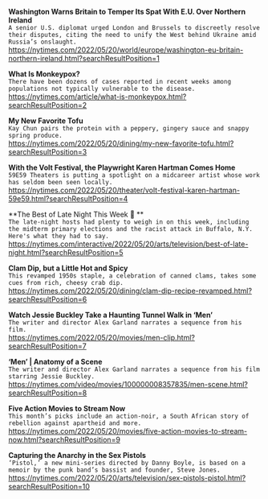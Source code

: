 **Washington Warns Britain to Temper Its Spat With E.U. Over Northern Ireland**\
`A senior U.S. diplomat urged London and Brussels to discreetly resolve their disputes, citing the need to unify the West behind Ukraine amid Russia’s onslaught.`\
https://nytimes.com/2022/05/20/world/europe/washington-eu-britain-northern-ireland.html?searchResultPosition=1

**What Is Monkeypox?**\
`There have been dozens of cases reported in recent weeks among populations not typically vulnerable to the disease.`\
https://nytimes.com/article/what-is-monkeypox.html?searchResultPosition=2

**My New Favorite Tofu**\
`Kay Chun pairs the protein with a peppery, gingery sauce and snappy spring produce.`\
https://nytimes.com/2022/05/20/dining/my-new-favorite-tofu.html?searchResultPosition=3

**With the Volt Festival, the Playwright Karen Hartman Comes Home**\
`59E59 Theaters is putting a spotlight on a midcareer artist whose work has seldom been seen locally.`\
https://nytimes.com/2022/05/20/theater/volt-festival-karen-hartman-59e59.html?searchResultPosition=4

**The Best of Late Night This Week 🌙 **\
`The late-night hosts had plenty to weigh in on this week, including the midterm primary elections and the racist attack in Buffalo, N.Y. Here's what they had to say.`\
https://nytimes.com/interactive/2022/05/20/arts/television/best-of-late-night.html?searchResultPosition=5

**Clam Dip, but a Little Hot and Spicy**\
`This revamped 1950s staple, a celebration of canned clams, takes some cues from rich, cheesy crab dip.`\
https://nytimes.com/2022/05/20/dining/clam-dip-recipe-revamped.html?searchResultPosition=6

**Watch Jessie Buckley Take a Haunting Tunnel Walk in ‘Men’**\
`The writer and director Alex Garland narrates a sequence from his film.`\
https://nytimes.com/2022/05/20/movies/men-clip.html?searchResultPosition=7

**‘Men’ | Anatomy of a Scene**\
`The writer and director Alex Garland narrates a sequence from his film starring Jessie Buckley.`\
https://nytimes.com/video/movies/100000008357835/men-scene.html?searchResultPosition=8

**Five Action Movies to Stream Now**\
`This month’s picks include an action-noir, a South African story of rebellion against apartheid and more.`\
https://nytimes.com/2022/05/20/movies/five-action-movies-to-stream-now.html?searchResultPosition=9

**Capturing the Anarchy in the Sex Pistols**\
`‘Pistol,’ a new mini-series directed by Danny Boyle, is based on a memoir by the punk band’s bassist and founder, Steve Jones.`\
https://nytimes.com/2022/05/20/arts/television/sex-pistols-pistol.html?searchResultPosition=10

